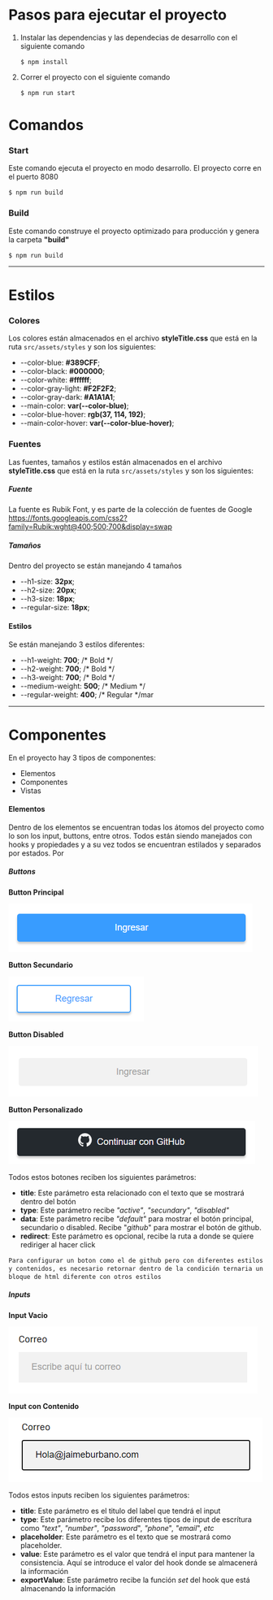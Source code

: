 # Pasos para ejecutar el proyecto
1. Instalar las dependencias y las dependecias de desarrollo con el siguiente comando

    ``` 
    $ npm install 
    ``` 
   
2. Correr el proyecto con el siguiente comando
    ``` 
    $ npm run start 
    ```
    

# Comandos

### Start
Este comando ejecuta el proyecto en modo desarrollo. El proyecto corre en el puerto 8080
``` 
$ npm run build
```

### Build
Este comando construye el proyecto optimizado para producción y genera la carpeta **"build"**
``` 
$ npm run build
```

***

# Estilos

### Colores
Los colores están almacenados en el archivo **styleTitle.css** que está en la ruta `src/assets/styles` y son los siguientes:
        
- --color-blue: **#389CFF**;
- --color-black: **#000000**;
- --color-white: **#ffffff**;
- --color-gray-light: **#F2F2F2**;
- --color-gray-dark: **#A1A1A1**;
- --main-color: **var(--color-blue)**;
- --color-blue-hover: **rgb(37, 114, 192)**;
- --main-color-hover: **var(--color-blue-hover)**;

### Fuentes
Las fuentes, tamaños y estilos están almacenados en el archivo **styleTitle.css** que está en la ruta `src/assets/styles` y son los siguientes:

##### Fuente

La fuente es Rubik Font, y es parte de la colección de fuentes de Google 
https://fonts.googleapis.com/css2?family=Rubik:wght@400;500;700&display=swap

##### Tamaños
Dentro del proyecto se están manejando 4 tamaños
- --h1-size: **32px**;
- --h2-size: **20px**;
- --h3-size: **18px**;
- --regular-size: **18px**;

#### Estilos
Se están manejando 3 estilos diferentes:

- --h1-weight: **700**;  /* Bold */
- --h2-weight: **700**; /* Bold */
- --h3-weight: **700**; /* Bold */
- --medium-weight: **500**; /* Medium */
- --regular-weight: **400**; /* Regular */mar

***

# Componentes

En el proyecto hay 3 tipos de componentes:
- Elementos 
- Componentes
- Vistas
  
#### Elementos
Dentro de los elementos se encuentran todas los átomos del proyecto como lo son los input, buttons, entre otros. Todos están siendo manejados con hooks y propiedades y a su vez todos se encuentran estilados y separados por estados. Por 

##### Buttons

**Button Principal**

![ Button Principal](./Reporte/Button%20Principal.png)


**Button Secundario**

![ Button Principal](./Reporte/Button%20Secundario.png)


**Button Disabled**

![ Button Principal](./Reporte/Button%20Disabled.png)

**Button Personalizado**

![ Button Principal](./Reporte/Button%20Github.png)

Todos estos botones reciben los siguientes parámetros:

- **title**: Este parámetro esta relacionado con el texto que se mostrará dentro del botón
- **type**: Este parámetro recibe *"active"*, *"secundary"*, *"disabled"*
- **data**: Este parámetro recibe *"default"* para mostrar el botón principal, secundario o disabled. Recibe "*github*" para mostrar el botón de github.
- **redirect**: Este parámetro es opcional, recibe la ruta a donde se quiere rediriger al hacer click

```
Para configurar un boton como el de github pero con diferentes estilos y contenidos, es necesario retornar dentro de la condición ternaria un bloque de html diferente con otros estilos
```

##### Inputs

**Input Vacio**

![ Input Vacio](./Reporte/Input%20Vacio.png)


**Input con Contenido**

![ Input con Contenido](./Reporte/Input%20Lleno.png)

Todos estos inputs reciben los siguientes parámetros:

- **title**: Este parámetro es el titulo del label que tendrá el input
- **type**: Este parámetro recibe los diferentes tipos de input de escrítura como *"text"*, *"number"*, *"password*", *"phone*", *"email*", *etc*
- **placeholder**: Este parámetro es el texto que se mostrará como placeholder.
- **value**: Este parámetro es el valor que tendrá el input para mantener la consistencia. Aquí se introduce el valor del hook donde se almacenerá la información
- **exportValue**: Este parámetro recibe la función *set* del hook que está almacenando la información

